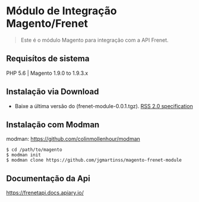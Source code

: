 # Módulo de Integração Magento/Frenet
> Este é o módulo Magento para integração com a API Frenet.

## Requisítos de sistema
PHP 5.6 | Magento 1.9.0 to 1.9.3.x

## Instalação via Download
- Baixe a última versão do (frenet-module-0.0.1.tgz).
[RSS 2.0 specification](https://github.com/jgmartinss/magento-frenet-module/blob/master/var/connect/frenet-module-0.0.1.tgz)

## Instalação com Modman
modman: https://github.com/colinmollenhour/modman

    $ cd /path/to/magento
    $ modman init
    $ modman clone https://github.com/jgmartinss/magento-frenet-module

## Documentação da Api
https://frenetapi.docs.apiary.io/
